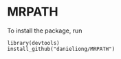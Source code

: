 # MRPATH

To install the package, run

```
library(devtools)
install_github("danieliong/MRPATH")
```
